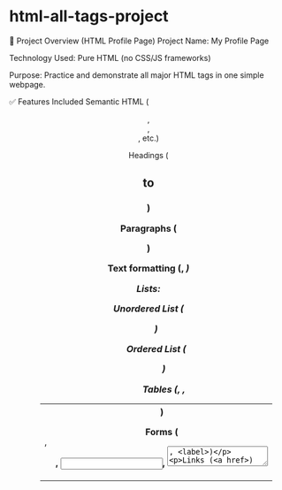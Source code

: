 # html-all-tags-project

📄 Project Overview (HTML Profile Page)
Project Name: My Profile Page

Technology Used: Pure HTML (no CSS/JS frameworks)

Purpose: Practice and demonstrate all major HTML tags in one simple webpage.

✅ Features Included
Semantic HTML (<header>, <footer>, <section>, etc.)

Headings (<h1> to <h3>)

Paragraphs (<p>)

Text formatting (<strong>, <em>)

Lists:

Unordered List (<ul>)

Ordered List (<ol>)

Tables (<table>, <tr>, <td>, <th>)

Forms (<form>, <input>, <textarea>, <label>)

Links (<a href>)

Images (<img>)

Audio (<audio>)

Video (<video>)

Iframe (Google Map with <iframe>)

Meta Tags (<meta> for description and charset)

🛠 How to Run the Project
Download or Clone the project folder.

Locate the file: index.html

Double-click the file or right-click → Open with browser

You will see your profile page open in the browser.

📁 Folder Structure
css
Copy
Edit
project-folder/
├── index.html      ← Main file
├── README.md       ← This instruction file
└── assets/         ← (Optional) images, videos, audio
🌐 How to Deploy on GitHub Pages
Create a GitHub repository.

Push your files (index.html, etc.) to it.

Go to Settings → Pages.

Under Source, select:

Branch: main

Folder: /root

Click Save.

GitHub will give you a live link to your site.

👩‍💻 Created By
Name: Shalini Singh

Contact: shalini@example.com

📜 License
This project is licensed under the MIT License — free to use, modify, and share.


